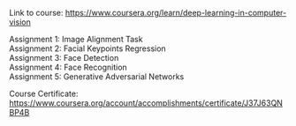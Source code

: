 Link to course: https://www.coursera.org/learn/deep-learning-in-computer-vision

Assignment 1: Image Alignment Task  
Assignment 2: Facial Keypoints Regression  
Assignment 3: Face Detection  
Assignment 4: Face Recognition  
Assignment 5: Generative Adversarial Networks  
  
Course Certificate: https://www.coursera.org/account/accomplishments/certificate/J37J63QNBP4B
